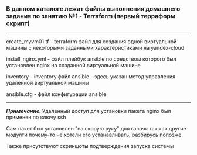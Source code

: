 <h3>В данном каталоге лежат файлы выполнения домашнего задания по занятию №1 - Terraform (первый терраформ скрипт)</h3>
<hr>
<p>create_myvm01.tf - terraform файл для создания одной виртуальной машины с некоторыми заданными характеристиками на yandex-cloud</p>
<p>install_nginx.yml - файл плейбук ansible по средством которого был установлен nginx на созданной виртуальной машине</p>
<p>inventory - inventory файл ansible - здесь указан метод управления удаленной виртуальной машины</p>
<p>ansible.cfg - файл конфигурации ansible</p>
<hr>
<p><i><b>Примечание. </b></i>Удаленный доступ для установки пакета nginx был применен по ключу ssh</p>
<p>Сам пакет был установлен "на скорую руку" для галочк так как другие модулти почему-то не хотели его устанавливать, разбирусь попозже.</p>
<p>Также присутствуют скриншоты подтверждения запуска системы</p>
